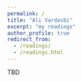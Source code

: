 ```yaml
---
permalink: /
title: "Ali Vardasbi"
excerpt: "my readings"
author_profile: true
redirect_from: 
  - /readings/
  - /readings.html
---
```


TBD